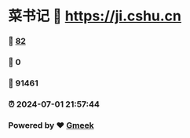 # 菜书记 :link: https://ji.cshu.cn 
### :page_facing_up: [82](https://ji.cshu.cn/tag.html) 
### :speech_balloon: 0 
### :hibiscus: 91461 
### :alarm_clock: 2024-07-01 21:57:44 
### Powered by :heart: [Gmeek](https://github.com/Meekdai/Gmeek)
